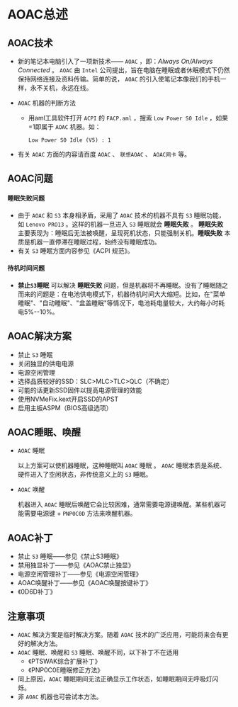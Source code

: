 # AOAC总述

## AOAC技术

- 新的笔记本电脑引入了一项新技术—— `AOAC` ，即：*Always On/Always Connected* 。 `AOAC` 由 `Intel` 公司提出，旨在电脑在睡眠或者休眠模式下仍然保持网络连接及资料传输。简单的说，  `AOAC` 的引入使笔记本像我们的手机一样，永不关机，永远在线。

- `AOAC` 机器的判断方法

  - 用aml工具软件打开 `ACPI` 的 `FACP.aml` ，搜索 `Low Power S0 Idle` ，如果=1即属于 `AOAC` 机器。如：

    ```
    Low Power S0 Idle (V5) : 1
    ```

- 有关 `AOAC` 方面的内容请百度 `AOAC` 、 `联想AOAC` 、 `AOAC网卡` 等。

## AOAC问题

#### 睡眠失败问题

- 由于 `AOAC` 和 `S3` 本身相矛盾，采用了 `AOAC` 技术的机器不具有 `S3` 睡眠功能，如 `Lenovo PRO13` 。这样的机器一旦进入 `S3` 睡眠就会 **睡眠失败** 。 **睡眠失败** 主要表现为：睡眠后无法被唤醒，呈现死机状态，只能强制关机。**睡眠失败** 本质是机器一直停滞在睡眠过程，始终没有睡眠成功。
- 有关 `S3` 睡眠方面内容参见《ACPI 规范》。

#### 待机时间问题

- **禁止`S3`睡眠** 可以解决 **睡眠失败** 问题，但是机器将不再睡眠。没有了睡眠随之而来的问题是：在电池供电模式下，机器待机时间大大缩短。比如，在"菜单睡眠"、"自动睡眠"、"盒盖睡眠"等情况下，电池耗电量较大，大约每小时耗电5%--10%。

## AOAC解决方案

-  禁止 `S3` 睡眠
-  关闭独显的供电电源
-  电源空闲管理
-  选择品质较好的SSD：SLC>MLC>TLC>QLC（不确定）
-  可能的话更新SSD固件以提高电源管理的效能
-  使用NVMeFix.kext开启SSD的APST
-  启用主板ASPM（BIOS高级选项）

## AOAC睡眠、唤醒

- `AOAC` 睡眠

  以上方案可以使机器睡眠，这种睡眠叫 `AOAC` 睡眠 。 `AOAC` 睡眠本质是系统、硬件进入了空闲状态，非传统意义上的 `S3` 睡眠。

- `AOAC` 唤醒

  机器进入 `AOAC` 睡眠后唤醒它会比较困难，通常需要电源键唤醒。某些机器可能需要电源键 + `PNP0C0D` 方法来唤醒机器。

## AOAC补丁

-  禁止 `S3` 睡眠——参见《禁止S3睡眠》
-  禁用独显补丁——参见《AOAC禁止独显》
-  电源空闲管理补丁——参见《电源空闲管理》
-  AOAC唤醒补丁——参见《AOAC唤醒按键补丁》
-  《0D6D补丁》


## 注意事项

-  `AOAC` 解决方案是临时解决方案。随着 `AOAC` 技术的广泛应用，可能将来会有更好的解决方法。
- `AOAC` 睡眠、唤醒和 `S3` 睡眠、唤醒不同，以下补丁不在适用
  - 《PTSWAK综合扩展补丁》
  - 《PNP0C0E睡眠修正方法》
- 同上原因，`AOAC` 睡眠期间无法正确显示工作状态，如睡眠期间无呼吸灯闪烁。
- 非 `AOAC` 机器也可尝试本方法。
